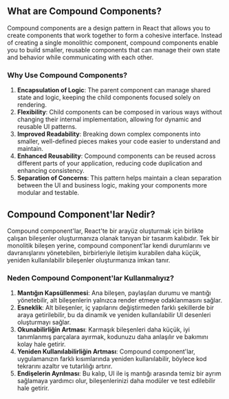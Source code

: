 ## What are Compound Components?

Compound components are a design pattern in React that allows you to create components that work together to form a cohesive interface. Instead of creating a single monolithic component, compound components enable you to build smaller, reusable components that can manage their own state and behavior while communicating with each other.

### Why Use Compound Components?

1. **Encapsulation of Logic**: The parent component can manage shared state and logic, keeping the child components focused solely on rendering.
2. **Flexibility**: Child components can be composed in various ways without changing their internal implementation, allowing for dynamic and reusable UI patterns.
3. **Improved Readability**: Breaking down complex components into smaller, well-defined pieces makes your code easier to understand and maintain.
4. **Enhanced Reusability**: Compound components can be reused across different parts of your application, reducing code duplication and enhancing consistency.
5. **Separation of Concerns**: This pattern helps maintain a clean separation between the UI and business logic, making your components more modular and testable.

## Compound Component'lar Nedir?

Compound component'lar, React'te bir arayüz oluşturmak için birlikte çalışan bileşenler oluşturmanıza olanak tanıyan bir tasarım kalıbıdır. Tek bir monolitik bileşen yerine, compound component'lar kendi durumlarını ve davranışlarını yönetebilen, birbirleriyle iletişim kurabilen daha küçük, yeniden kullanılabilir bileşenler oluşturmanıza imkan tanır.

### Neden Compound Component'lar Kullanmalıyız?

1. **Mantığın Kapsüllenmesi**: Ana bileşen, paylaşılan durumu ve mantığı yönetebilir, alt bileşenlerin yalnızca render etmeye odaklanmasını sağlar.
2. **Esneklik**: Alt bileşenler, iç yapılarını değiştirmeden farklı şekillerde bir araya getirilebilir, bu da dinamik ve yeniden kullanılabilir UI desenleri oluşturmayı sağlar.
3. **Okunabilirliğin Artması**: Karmaşık bileşenleri daha küçük, iyi tanımlanmış parçalara ayırmak, kodunuzu daha anlaşılır ve bakımını kolay hale getirir.
4. **Yeniden Kullanılabilirliğin Artması**: Compound component'lar, uygulamanızın farklı kısımlarında yeniden kullanılabilir, böylece kod tekrarını azaltır ve tutarlılığı artırır.
5. **Endişelerin Ayrılması**: Bu kalıp, UI ile iş mantığı arasında temiz bir ayrım sağlamaya yardımcı olur, bileşenlerinizi daha modüler ve test edilebilir hale getirir.
